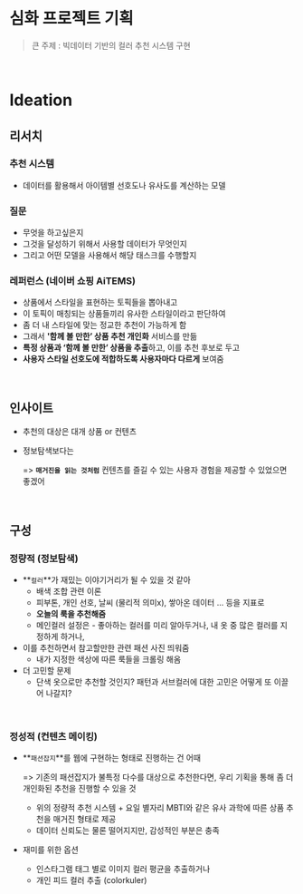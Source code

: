 # 심화 프로젝트 기획

> 큰 주제 : 빅데이터 기반의 컬러 추천 시스템 구현

<br>

# Ideation

## 리서치

### 추천 시스템

- 데이터를 활용해서 아이템별 선호도나 유사도를 계산하는 모델

### 질문

- 무엇을 하고싶은지
- 그것을 달성하기 위해서 사용할 데이터가 무엇인지
- 그리고 어떤 모델을 사용해서 해당 태스크를 수행할지

### 레퍼런스 (네이버 쇼핑 AiTEMS)

- 상품에서 스타일을 표현하는 토픽들을 뽑아내고
- 이 토픽이 매칭되는 상품들끼리 유사한 스타일이라고 판단하여
- 좀 더 내 스타일에 맞는 정교한 추천이 가능하게 함
- 그래서 **'함께 볼 만한’ 상품 추천 개인화** 서비스를 만듦
- **특정 상품과 ‘함께 볼 만한’ 상품을 추출**하고, 이를 추천 후보로 두고
- **사용자 스타일 선호도에 적합하도록 사용자마다 다르게** 보여줌

<br>

## 인사이트

- 추천의 대상은 대개 상품 or 컨텐츠

- 정보탐색보다는

  => **`매거진을 읽는 것처럼`** 컨텐츠를 즐길 수 있는 사용자 경험을 제공할 수 있었으면 좋겠어

<br>

## 구성

### 정량적 (정보탐색)

- **`컬러`**가 재밌는 이야기거리가 될 수 있을 것 같아
  - 배색 조합 관련 이론
  - 피부톤, 개인 선호, 날씨 (물리적 의미x), 쌓아온 데이터 ... 등을 지표로
  - **오늘의 룩을 추천해줌**
  - 메인컬러 설정은 - 좋아하는 컬러를 미리 알아두거나, 내 옷 중 많은 컬러를 지정하게 하거나,
- 이를 추천하면서 참고할만한 관련 패션 사진 띄워줌
  - 내가 지정한 색상에 따른 룩들을 크롤링 해옴
- 더 고민할 문제
  - 단색 옷으로만 추천할 것인지? 패턴과 서브컬러에 대한 고민은 어떻게 또 이끌어 나갈지?

<br>

### 정성적 (컨텐츠 메이킹)

- **`패션잡지`**를 웹에 구현하는 형태로 진행하는 건 어때

  => 기존의 패션잡지가 불특정 다수를 대상으로 추천한다면, 우리 기획을 통해 좀 더 개인화된 추천을 진행할 수 있을 것

  - 위의 정량적 추천 시스템 + 요일 별자리 MBTI와 같은 유사 과학에 따른 상품 추천을 매거진 형태로 제공
  - 데이터 신뢰도는 물론 떨어지지만, 감성적인 부분은 충족

- 재미를 위한 옵션

  - 인스타그램 태그 별로 이미지 컬러 평균을 추출하거나
  - 개인 피드 컬러 추출 (colorkuler)

